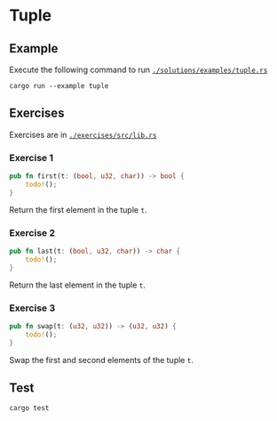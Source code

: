 # Tuple

## Example

Execute the following command to run [`./solutions/examples/tuple.rs`](https://github.com/Cyfrin/rust-crash-course/blob/main/topics/tuple/solutions/examples/tuple.rs)

```shell
cargo run --example tuple
```

## Exercises

Exercises are in [`./exercises/src/lib.rs`](https://github.com/Cyfrin/rust-crash-course/blob/main/topics/tuple/exercises/src/lib.rs)

### Exercise 1

```rust
pub fn first(t: (bool, u32, char)) -> bool {
    todo!();
}
```

Return the first element in the tuple `t`.

### Exercise 2

```rust
pub fn last(t: (bool, u32, char)) -> char {
    todo!();
}
```

Return the last element in the tuple `t`.

### Exercise 3

```rust
pub fn swap(t: (u32, u32)) -> (u32, u32) {
    todo!();
}
```

Swap the first and second elements of the tuple `t`.

## Test

```shell
cargo test
```
